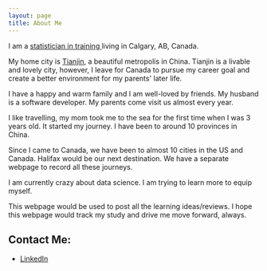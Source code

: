 ```yaml
---
layout: page
title: About Me
---
```



I am a [statistician in training ](https://www.linkedin.com/pub/yukun-zhang/35/83b/892) living in Calgary, AB, Canada. 

My home city is [Tianjin](https://www.google.ca/search?q=tianjin&oq=tianjin&aqs=chrome..69i57j69i60l4j69i61.900j0j7&sourceid=chrome&es_sm=122&ie=UTF-8), a beautiful metropolis in China. Tianjin is a livable and lovely city, however, I leave for Canada to pursue my career goal and create a better environment for my parents' later life.

I have a happy and warm family and I am well-loved by friends. My husband is a software developer. My parents come visit us almost every year.

I like travelling, my mom took me to the sea for the first time when I was 3 years old. It started my journey. I have been to around 10 provinces in China.

Since I came to Canada, we have been to almost 10 cities in the US and Canada. Halifax would be our next destination. We have a separate webpage to record all these journeys. 

I am currently crazy about data science. I am trying to learn more to equip myself.

This webpage would be used to post all the learning ideas/reviews. I hope this webpage would track my study and drive me move forward, always.



## Contact Me:

* [LinkedIn](https://www.linkedin.com/pub/yukun-zhang/35/83b/892)
